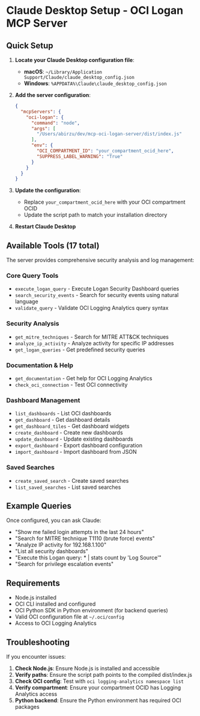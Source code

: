 # Claude Desktop Setup - OCI Logan MCP Server

## Quick Setup

1. **Locate your Claude Desktop configuration file**:
   - **macOS**: `~/Library/Application Support/Claude/claude_desktop_config.json`
   - **Windows**: `%APPDATA%\Claude\claude_desktop_config.json`

2. **Add the server configuration**:
   ```json
   {
     "mcpServers": {
       "oci-logan": {
         "command": "node",
         "args": [
           "/Users/abirzu/dev/mcp-oci-logan-server/dist/index.js"
         ],
         "env": {
           "OCI_COMPARTMENT_ID": "your_compartment_ocid_here",
           "SUPPRESS_LABEL_WARNING": "True"
         }
       }
     }
   }
   ```

3. **Update the configuration**:
   - Replace `your_compartment_ocid_here` with your OCI compartment OCID
   - Update the script path to match your installation directory

4. **Restart Claude Desktop**

## Available Tools (17 total)

The server provides comprehensive security analysis and log management:

### Core Query Tools
- `execute_logan_query` - Execute Logan Security Dashboard queries
- `search_security_events` - Search for security events using natural language
- `validate_query` - Validate OCI Logging Analytics query syntax

### Security Analysis
- `get_mitre_techniques` - Search for MITRE ATT&CK techniques
- `analyze_ip_activity` - Analyze activity for specific IP addresses
- `get_logan_queries` - Get predefined security queries

### Documentation & Help
- `get_documentation` - Get help for OCI Logging Analytics
- `check_oci_connection` - Test OCI connectivity

### Dashboard Management
- `list_dashboards` - List OCI dashboards
- `get_dashboard` - Get dashboard details
- `get_dashboard_tiles` - Get dashboard widgets
- `create_dashboard` - Create new dashboards
- `update_dashboard` - Update existing dashboards
- `export_dashboard` - Export dashboard configuration
- `import_dashboard` - Import dashboard from JSON

### Saved Searches
- `create_saved_search` - Create saved searches
- `list_saved_searches` - List saved searches

## Example Queries

Once configured, you can ask Claude:

- "Show me failed login attempts in the last 24 hours"
- "Search for MITRE technique T1110 (brute force) events"
- "Analyze IP activity for 192.168.1.100"
- "List all security dashboards"
- "Execute this Logan query: * | stats count by 'Log Source'"
- "Search for privilege escalation events"

## Requirements

- Node.js installed
- OCI CLI installed and configured  
- OCI Python SDK in Python environment (for backend queries)
- Valid OCI configuration file at `~/.oci/config`
- Access to OCI Logging Analytics

## Troubleshooting

If you encounter issues:

1. **Check Node.js**: Ensure Node.js is installed and accessible
2. **Verify paths**: Ensure the script path points to the compiled dist/index.js
3. **Check OCI config**: Test with `oci logging-analytics namespace list`
4. **Verify compartment**: Ensure your compartment OCID has Logging Analytics access
5. **Python backend**: Ensure the Python environment has required OCI packages
